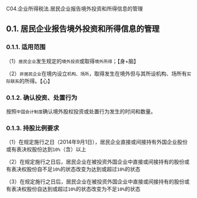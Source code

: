 C04.企业所得税法.居民企业报告境外投资和所得信息的管理

## 0.1. 居民企业报告境外投资和所得信息的管理

### 0.1.1. 适用范围

（1）`居民企业`发生规定的`境外投资`或取得`境外所得`；【身+脑】

（2）`非居民企业`在境内设立`机构、场所`，取得发生在境外但与其所设机构、场所有`实际联系`的所得。【心】

### 0.1.2. 确认投资、处置行为

按照`中国会计制度`确认境外股权投资或处置行为发生的时间和数量。

### 0.1.3. 持股比例要求

（1）在规定施行之日（2014年9月1日），居民企业直接或间接持有外国企业股份或有表决权股份达到`10%`（含）以上

（2）在规定施行之日后，居民企业在被投资外国企业中直接或间接持有的股份或有表决权股份自不足`10%`的状态改变为达到或超过`10%`的状态

（3）在规定施行之日后，居民企业在被投资外国企业中直接或间接持有的股份或有表决权股份自达到或超过`10%`的状态改变为不足`10%`的状态
